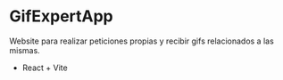# GifExpertApp

Website para realizar peticiones propias y recibir gifs relacionados a las mismas.

- React + Vite